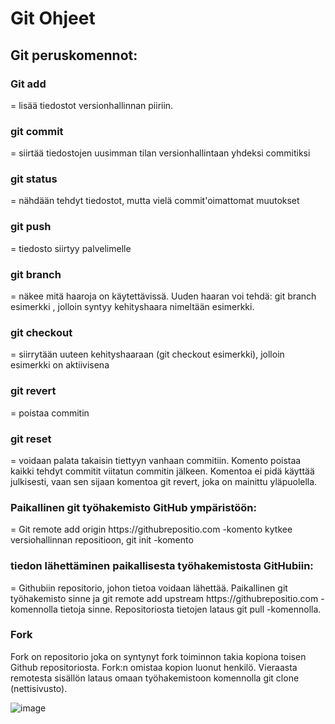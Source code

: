 
<h1>Git Ohjeet</h1>

<h2>Git peruskomennot:</h2>
<h3>Git add</h3>
= lisää tiedostot versionhallinnan piiriin. 
<h3>git commit</h3>	
= siirtää tiedostojen uusimman tilan versionhallintaan yhdeksi commitiksi
<h3>git status</h3>	
= nähdään tehdyt tiedostot, mutta vielä commit'oimattomat muutokset
<h3>git push</h3>	
= tiedosto siirtyy palvelimelle
<h3>git branch</h3>	
= näkee mitä haaroja on käytettävissä. Uuden haaran voi tehdä: git branch esimerkki , jolloin syntyy kehityshaara nimeltään esimerkki.
<h3>git checkout</h3>
= siirrytään uuteen kehityshaaraan (git checkout esimerkki), jolloin esimerkki on aktiivisena
<h3>git revert</h3>
= poistaa commitin
<h3>git reset</h3>
= voidaan palata takaisin tiettyyn vanhaan commitiin. Komento poistaa kaikki tehdyt commitit viitatun commitin jälkeen. Komentoa ei pidä käyttää julkisesti, vaan sen sijaan komentoa git revert, joka on mainittu yläpuolella.
<h3>Paikallinen git työhakemisto GitHub ympäristöön:</h3>
= Git remote add origin https://githubrepositio.com -komento kytkee versiohallinnan repositioon, git init -komento 
<h3>tiedon lähettäminen paikallisesta työhakemistosta GitHubiin:</h3>
= Githubiin repositorio, johon tietoa voidaan lähettää. Paikallinen git työhakemisto sinne ja git remote add upstream https://githubrepositio.com -komennolla tietoja sinne. Repositoriosta tietojen lataus git pull -komennolla.
<h3>Fork</h3>
Fork on repositorio joka on syntynyt fork toiminnon takia kopiona toisen Github repositoriosta. Fork:n omistaa kopion luonut henkilö. 
Vieraasta remotesta sisällön lataus omaan työhakemistoon komennolla git clone (nettisivusto).



![image](https://user-images.githubusercontent.com/93643733/149132448-8f010c26-16c0-456a-a4b0-64412f6552f8.png)

